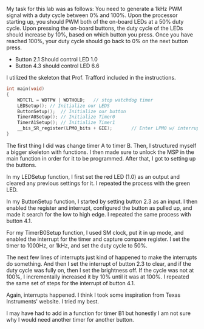 My task for this lab was as follows:
You need to generate a 1kHz PWM signal with a duty cycle between 0% and 100%. Upon the processor starting up, you should PWM both of the on-board LEDs at a 50% duty cycle. Upon pressing the on-board buttons, the duty cycle of the LEDs should increase by 10%, based on which button you press. Once you have reached 100%, your duty cycle should go back to 0% on the next button press.
 - Button 2.1 Should control LED 1.0
 - Button 4.3 should control LED 6.6

I utilized the skeleton that Prof. Trafford included in the instructions.

```c
int main(void)
{
	WDTCTL = WDTPW | WDTHOLD;	// stop watchdog timer
	LEDSetup(); // Initialize our LEDS
	ButtonSetup();  // Initialize our button
	TimerA0Setup(); // Initialize Timer0
	TimerA1Setup(); // Initialize Timer1
	__bis_SR_register(LPM0_bits + GIE);       // Enter LPM0 w/ interrupt
}
```

The first thing I did was change timer A to timer B. Then, I structured myself a bigger skeleton with functions. I then made sure to unlock the MSP in the main function in order for it to be programmed. After that, I got to setting up the buttons. 

In my LEDSetup function, I first set the red LED (1.0) as an output and cleared any previous settings for it. I repeated the process with the green LED. 

In my ButtonSetup function, I started by setting button 2.3 as an input. I then enabled the register and interrupt, configured the button as pulled up, and made it search for the low to high edge. I repeated the same process with button 4.1. 

For my TimerB0Setup function, I used SM clock, put it in up mode, and enabled the interrupt for the timer and capture compare register. I set the timer to 1000Hz, or 1kHz, and set the duty cycle to 50%. 

The next few lines of interrupts just kind of happened to make the interrupts do something. And then I set the interrupt of button 2.3 to clear, and if the duty cycle was fully on, then I set the brightness off. If the cycle was not at 100%, I incrementally increased it by 10% until it was at 100%. I repeated the same set of steps for the interrupt of button 4.1. 

Again, interrupts happened. I think I took some inspiration from Texas Instruments' website. I tried my best. 

I may have had to add in a function for timer B1 but honestly I am not sure why I would need another timer for another button. 
